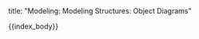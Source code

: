 <frontmatter>
title: "Modeling: Modeling Structures: Object Diagrams"
</frontmatter>

{{index_body}}
